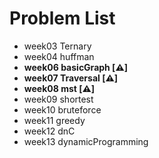 # Problem List

* week03 Ternary
* week04 huffman
* **week06 basicGraph [⚠️]**
* **week07 Traversal [⚠️]**
* **week08 mst [⚠️]**
* week09 shortest
* week10 bruteforce
* week11 greedy
* week12 dnC
* week13 dynamicProgramming
